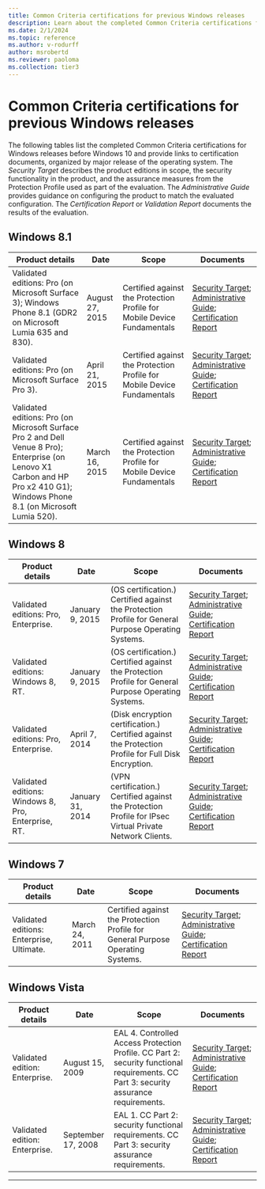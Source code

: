 ```yaml
---
title: Common Criteria certifications for previous Windows releases
description: Learn about the completed Common Criteria certifications for previous Windows releases.
ms.date: 2/1/2024
ms.topic: reference
ms.author: v-rodurff
author: msrobertd
ms.reviewer: paoloma
ms.collection: tier3
---
```


# Common Criteria certifications for previous Windows releases

The following tables list the completed Common Criteria certifications for Windows releases before Windows 10 and provide links to certification documents, organized by major release of the operating system. The *Security Target* describes the product editions in scope, the security functionality in the product, and the assurance measures from the Protection Profile used as part of the evaluation. The *Administrative Guide* provides guidance on configuring the product to match the evaluated configuration. The *Certification Report* or *Validation Report* documents the results of the evaluation.

## Windows 8.1

|Product details  |Date  |Scope  |Documents  |
|---------|---------|---------|---------|
|Validated editions: Pro (on Microsoft Surface 3); Windows Phone 8.1 (GDR2 on Microsoft Lumia 635 and 830). |August 27, 2015 |Certified against the Protection Profile for Mobile Device Fundamentals |[Security Target][security-target-august-2015]; [Administrative Guide][admin-guide-august-2015]; [Certification Report][certification-report-august-2015] |
|Validated editions: Pro (on Microsoft Surface Pro 3). |April 21, 2015|Certified against the Protection Profile for Mobile Device Fundamentals |[Security Target][security-target-april-2015]; [Administrative Guide][admin-guide-april-2015]; [Certification Report][certification-report-april-2015] |
|Validated editions: Pro (on Microsoft Surface Pro 2 and Dell Venue 8 Pro); Enterprise (on Lenovo X1 Carbon and HP Pro x2 410 G1); Windows Phone 8.1 (on Microsoft Lumia 520). |March 16, 2015 |Certified against the Protection Profile for Mobile Device Fundamentals |[Security Target][security-target-march-2015]; [Administrative Guide][admin-guide-march-2015]; [Certification Report][certification-report-march-2015] |

## Windows 8

|Product details  |Date  |Scope  |Documents  |
|---------|---------|---------|---------|
|Validated editions: Pro, Enterprise. |January 9, 2015 |(OS certification.) Certified against the Protection Profile for General Purpose Operating Systems. |[Security Target][security-target-january-2015-pro]; [Administrative Guide][admin-guide-january-2015-pro]; [Certification Report][certification-report-january-2015-pro] |
|Validated editions: Windows 8, RT. |January 9, 2015 |(OS certification.) Certified against the Protection Profile for General Purpose Operating Systems. |[Security Target][security-target-january-2015-rt]; [Administrative Guide][admin-guide-january-2015-rt]; [Certification Report][certification-report-january-2015-rt] |
|Validated editions: Pro, Enterprise. |April 7, 2014 |(Disk encryption certification.) Certified against the Protection Profile for Full Disk Encryption. |[Security Target][security-target-april-2014]; [Administrative Guide][admin-guide-april-2014]; [Certification Report][certification-report-april-2014] |
|Validated editions: Windows 8, Pro, Enterprise, RT. |January 31, 2014 |(VPN certification.) Certified against the Protection Profile for IPsec Virtual Private Network Clients. |[Security Target][security-target-january-2014]; [Administrative Guide][admin-guide-january-2014]; [Certification Report][certification-report-january-2014] |

## Windows 7

|Product details  |Date  |Scope  |Documents  |
|---------|---------|---------|---------|
|Validated editions: Enterprise, Ultimate. |March 24, 2011 |Certified against the Protection Profile for General Purpose Operating Systems. |[Security Target][security-target-march-2011]; [Administrative Guide][admin-guide-march-2011]; [Certification Report][certification-report-march-2011] |

## Windows Vista

|Product details  |Date  |Scope  |Documents  |
|---------|---------|---------|---------|
|Validated edition: Enterprise. |August 15, 2009 |EAL 4. Controlled Access Protection Profile. CC Part 2: security functional requirements. CC Part 3: security assurance requirements. |[Security Target][security-target-august-2009]; [Administrative Guide][admin-guide-august-2009]; [Certification Report][certification-report-august-2009] |
|Validated edition: Enterprise. |September 17, 2008 |EAL 1. CC Part 2: security functional requirements. CC Part 3: security assurance requirements. |[Security Target][security-target-september-2008]; [Administrative Guide][admin-guide-september-2008]; [Certification Report][certification-report-september-2008] |

---

<!-- Links -->

<!-- Security Targets -->

[security-target-august-2015]: https://www.commoncriteriaportal.org/files/epfiles/st_vid10635-st.pdf
[security-target-april-2015]: https://www.commoncriteriaportal.org/files/epfiles/st_vid10632-st.pdf
[security-target-march-2015]: https://www.commoncriteriaportal.org/files/epfiles/st_vid10592-st.pdf
[security-target-january-2015-pro]: https://www.commoncriteriaportal.org/files/epfiles/st_vid10520-st.pdf
[security-target-january-2015-rt]: https://www.commoncriteriaportal.org/files/epfiles/st_vid10620-st.pdf
[security-target-april-2014]: https://www.commoncriteriaportal.org/files/epfiles/st_vid10540-st.pdf
[security-target-january-2014]: https://www.commoncriteriaportal.org/files/epfiles/st_vid10529-st.pdf
[security-target-march-2011]: https://www.commoncriteriaportal.org/files/epfiles/st_vid10390-st.pdf
[security-target-august-2009]: https://www.commoncriteriaportal.org/files/epfiles/st_vid10291-st.pdf
[security-target-september-2008]: https://www.commoncriteriaportal.org/files/epfiles/efs-t005_msvista_msserver2008_eal1_st_v1.0.pdf

<!-- Administrative Guides -->

[admin-guide-august-2015]: https://download.microsoft.com/download/b/e/3/be365594-daa5-4af3-a6b5-9533d61eae32/surface%20pro%203%20mobile%20operational%20guidance.docx
[admin-guide-april-2015]: https://download.microsoft.com/download/b/e/3/be365594-daa5-4af3-a6b5-9533d61eae32/surface%20pro%203%20mobile%20operational%20guidance.docx
[admin-guide-march-2015]: https://download.microsoft.com/download/b/0/e/b0e30225-5017-4241-ac0a-6c40bc8e6714/mobile%20operational%20guidance.docx
[admin-guide-january-2015-pro]: https://download.microsoft.com/download/6/0/b/60b27ded-705a-4751-8e9f-642e635c3cf3/microsoft%20windows%208%20windows%20server%202012%20common%20criteria%20supplemental%20admin%20guidance.docx
[admin-guide-january-2015-rt]: https://download.microsoft.com/download/8/6/e/86e8c001-8556-4949-90cf-f5beac918026/microsoft%20windows%208%20microsoft%20windows%20rt%20common%20criteria%20supplemental%20admin.docx
[admin-guide-april-2014]: https://download.microsoft.com/download/0/8/4/08468080-540b-4326-91bf-f2a33b7e1764/administrative%20guidance%20for%20software%20full%20disk%20encryption%20clients.pdf
[admin-guide-january-2014]: https://download.microsoft.com/download/a/9/f/a9fd7e2d-023b-4925-a62f-58a7f1a6bd47/microsoft%20windows%208%20windows%20server%202012%20supplemental%20admin%20guidance%20ipsec%20vpn%20client.docx
[admin-guide-march-2011]: https://www.microsoft.com/downloads/en/details.aspx?familyid=ee05b6d0-9939-4765-9217-63083bb94a00
[admin-guide-august-2009]: https://www.microsoft.com/downloads/en/details.aspx?familyid=06166288-24c4-4c42-9daa-2b2473ddf567
[admin-guide-september-2008]: https://www.microsoft.com/downloads/en/details.aspx?familyid=06166288-24c4-4c42-9daa-2b2473ddf567

<!-- Certification and Validation Reports -->

[certification-report-august-2015]: https://www.commoncriteriaportal.org/files/epfiles/st_vid10635-vr.pdf
[certification-report-april-2015]: https://www.commoncriteriaportal.org/files/epfiles/st_vid10632-vr.pdf
[certification-report-march-2015]: https://www.commoncriteriaportal.org/files/epfiles/st_vid10592-vr.pdf
[certification-report-january-2015-pro]: https://www.commoncriteriaportal.org/files/epfiles/st_vid10520-vr.pdf
[certification-report-january-2015-rt]: https://www.commoncriteriaportal.org/files/epfiles/st_vid10620-vr.pdf
[certification-report-april-2014]: https://www.commoncriteriaportal.org/files/epfiles/st_vid10540-vr.pdf
[certification-report-january-2014]: https://www.commoncriteriaportal.org/files/epfiles/st_vid10529-vr.pdf
[certification-report-march-2011]: https://www.commoncriteriaportal.org/files/epfiles/st_vid10390-vr.pdf
[certification-report-august-2009]: https://www.commoncriteriaportal.org/files/epfiles/st_vid10291-vr.pdf
[certification-report-september-2008]: https://www.commoncriteriaportal.org/files/epfiles/efs-t005_msvista_msserver2008_eal1_cr_v1.0.pdf
